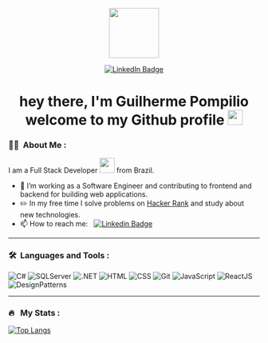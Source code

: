 <p align="center"><img src="https://media.giphy.com/media/hqU2KkjW5bE2v2Z7Q2/giphy.gif" width="100"/></p>
<p align="center">
<a href="https://www.linkedin.com/in/guilherme-henrique-pompilio-64567b144/"><img src="https://img.shields.io/badge/LinkedIn-blue?style=for-the-badge&logo=linkedin&logoColor=white" alt="LinkedIn Badge"></a>
</p>

<h1 align="center">hey there, I'm Guilherme Pompilio welcome to my Github profile <img src="https://media.giphy.com/media/hvRJCLFzcasrR4ia7z/giphy.gif" width="30px"></h1>

### :woman_technologist: &nbsp;About Me :

I am a Full Stack Developer <img src="https://media.giphy.com/media/WUlplcMpOCEmTGBtBW/giphy.gif" width="30"> from Brazil.

- 🔭 I’m working as a Software Engineer and contributing to frontend and backend for building web applications.
- :pencil2: In my free time I solve problems on [Hacker Rank](https://www.hackerrank.com/guilherme_pomp/) and study about new technologies.
- 📫 How to reach me: &nbsp; [![Linkedin Badge](https://img.shields.io/badge/-Guilherme-blue?style=flat&logo=Linkedin&logoColor=white)](https://www.linkedin.com/in/guilherme-henrique-pompilio-64567b144)

---

### 🛠 &nbsp;Languages and Tools :

![C#](https://img.shields.io/badge/C%23-Expert-green)
![SQLServer](https://img.shields.io/badge/SQLServer-Expert-green)
![.NET](https://img.shields.io/badge/.NET-Expert-green)
![HTML](https://img.shields.io/badge/HTML-Expert-green)
![CSS](https://img.shields.io/badge/CSS-Expert-green)
![Git](https://img.shields.io/badge/Git-Expert-green)
![JavaScript](https://img.shields.io/badge/JavaScript-Intermediate-blue)
![ReactJS](https://img.shields.io/badge/ReactJS-Intermediate-blue)
![DesignPatterns](https://img.shields.io/badge/DesignPatterns-Intermediate-blue)

---

### 🔥 &nbsp; My Stats :
[![Top Langs](https://github-readme-stats.vercel.app/api/top-langs/?username=Guihenr1&layout=compact&theme=vision-friendly-dark)](https://github.com/anuraghazra/github-readme-stats)
